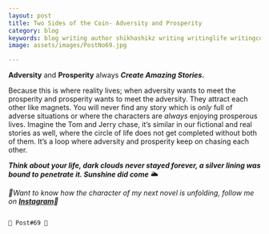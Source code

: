 ```yaml
---
layout: post
title: Two Sides of the Coin- Adversity and Prosperity
category: blog
keywords: blog writing author shikhashikz writing writinglife writingcommunity dailyblogpost dailyblogpostchallenge life 
image: assets/images/PostNo69.jpg

---
```


**Adversity** and **Prosperity** always ***Create Amazing Stories.*** 

Because this is where reality lives; when adversity wants to meet the prosperity and prosperity wants to meet the adversity. They attract each other like magnets. You will never find any story which is *only* full of adverse situations or where the characters are *always* enjoying prosperous lives. Imagine the Tom and Jerry chase, it’s similar in our fictional and real stories as well, where the circle of life does not get completed without both of them. It’s a loop where adversity and prosperity keep on chasing each other. 

***Think about your life, dark clouds never stayed forever, a silver lining was bound to penetrate it. Sunshine did come*** 🌥️

*🎺Want to know how the character of my next novel is unfolding, follow me on **[Instagram](https://www.instagram.com/novelistinaction/)**🎺*

                                                                                                                      🌼 Post#69 🌼
